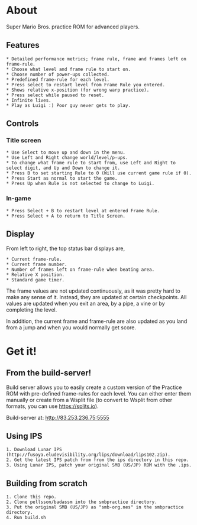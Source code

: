 # About

Super Mario Bros. practice ROM for advanced players.

## Features
	* Detailed performance metrics; frame rule, frame and frames left on frame-rule.
	* Choose what level and frame rule to start on.
	* Choose number of power-ups collected.
	* Predefined frame-rule for each level.
	* Press select to restart level from Frame Rule you entered.
	* Shows relative x-position (for wrong warp practice).
	* Press select while paused to reset.
	* Infinite lives.
	* Play as Luigi :) Poor guy never gets to play.

## Controls
### Title screen
	* Use Select to move up and down in the menu.
	* Use Left and Right change world/level/p-ups.
	* To change what frame rule to start from, use Left and Right to select digit, and Up and Down to change it.
	* Press B to set starting Rule to 0 (Will use current game rule if 0).
	* Press Start as normal to start the game.
	* Press Up when Rule is not selected to change to Luigi.

### In-game
	* Press Select + B to restart level at entered Frame Rule.
	* Press Select + A to return to Title Screen.

## Display
From left to right, the top status bar displays are,

	* Current frame-rule.
	* Current frame number.
	* Number of frames left on frame-rule when beating area.
	* Relative X position.
	* Standard game timer.

The frame values are not updated continuously, as it was pretty hard to make any sense of it. Instead, they are updated at certain checkpoints. All values are updated when you exit an area, by a pipe, a vine or by completing the level.

In addition, the current frame and frame-rule are also updated as you land from a jump and when you would normally get score.

# Get it!

## From the build-server!

Build server allows you to easily create a custom version of the Practice ROM with pre-defined frame-rules for each level. You can either enter them manually or create from a Wsplit file (to convert to Wsplit from other formats, you can use https://splits.io).

Build-server at: http://83.253.236.75:5555

## Using IPS

	1. Download Lunar IPS (http://fusoya.eludevisibility.org/lips/download/lips102.zip).
	2. Get the latest IPS patch from from the ips directory in this repo.
	3. Using Lunar IPS, patch your original SMB (US/JP) ROM with the .ips.


## Building from scratch

	1. Clone this repo.
	2. Clone pellsson/badassm into the smbpractice directory.
	3. Put the original SMB (US/JP) as "smb-org.nes" in the smbpractice directory.
	4. Run build.sh

